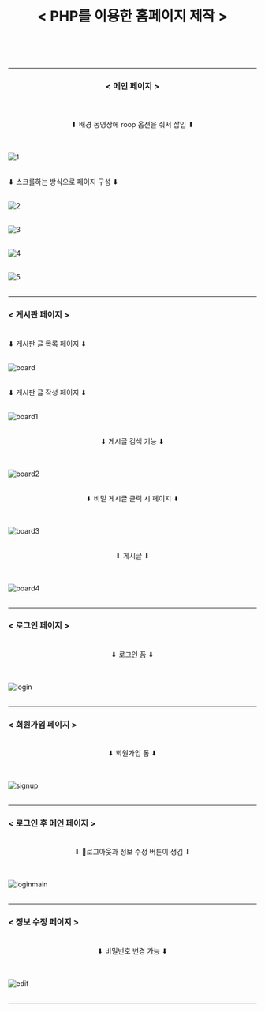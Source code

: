 # <center> < PHP를 이용한 홈페이지 제작 > </center>  <br><br>
  
---
  
### <center>< 메인 페이지 ></center>  <br><br>
  
<center> ⬇︎ 배경 동영상에 roop 옵션을 줘서 삽입 ⬇︎ </center>  <br><br>
  
![1](https://github.com/mapoalaba/1-2-HomePage-assignment/assets/108310158/a0f024be-1547-4ff4-8876-e0e312bb6f6a)  <br><br>
  
⬇︎ 스크롤하는 방식으로 페이지 구성 ⬇︎    <br><br>
  
![2](https://github.com/mapoalaba/1-2-HomePage-assignment/assets/108310158/65c11546-cb8c-499b-abac-41861d1ee959)  <br><br>
  
![3](https://github.com/mapoalaba/1-2-HomePage-assignment/assets/108310158/39488099-b893-442b-a345-d20212fde7a8)  <br><br>
  
![4](https://github.com/mapoalaba/1-2-HomePage-assignment/assets/108310158/ab7a1a01-38e9-48dc-afda-fdef835191d0)  <br><br>
  
![5](https://github.com/mapoalaba/1-2-HomePage-assignment/assets/108310158/1ca4b745-63df-4566-b7c4-5b4e80465e8d)  <br><br>
  
---
  
### < 게시판 페이지 >  <br><br>
  
⬇︎ 게시판 글 목록 페이지 ⬇︎  <br><br>
  
![board](https://github.com/mapoalaba/1-2-HomePage-assignment/assets/108310158/ee305f75-ec8a-40de-be86-f16c30a3e284)  <br><br>
  
⬇︎ 게시판 글 작성 페이지 ⬇︎  <br><br>
  
![board1](https://github.com/mapoalaba/1-2-HomePage-assignment/assets/108310158/34b68480-3be3-4970-a7a0-12b783ace165)  <br><br>
  
<center> ⬇︎ 게시글 검색 기능 ⬇︎ </center>  <br><br>
  
![board2](https://github.com/mapoalaba/1-2-HomePage-assignment/assets/108310158/f79f604d-fa12-4fdf-bd72-97ce1eb284c1)  <br><br>
  
<center> ⬇︎ 비밀 게시글 클릭 시 페이지 ⬇︎ </center>  <br><br>
  
![board3](https://github.com/mapoalaba/1-2-HomePage-assignment/assets/108310158/388a4dfd-f4b2-4a50-8515-625cc8ee553f)  <br><br>  
  
<center> ⬇︎ 게시글 ⬇︎ </center>  <br><br>
  
![board4](https://github.com/mapoalaba/1-2-HomePage-assignment/assets/108310158/cc607c2f-39e1-4d51-bca0-dfe135e5d7f2)  <br><br>  

---

### < 로그인 페이지 >  <br><br>  

<center> ⬇︎ 로그인 폼 ⬇︎ </center>  <br><br>

![login](https://github.com/mapoalaba/1-2-HomePage-assignment/assets/108310158/9b75c0bb-3e03-4713-8501-cbdedd306637)  <br><br>  

---

### < 회원가입 페이지 >  <br><br>

<center> ⬇︎ 회원가입 폼 ⬇︎ </center>  <br><br>

![signup](https://github.com/mapoalaba/1-2-HomePage-assignment/assets/108310158/ca14dfbd-0e2b-4888-8e90-5517a4824a1f)  <br><br>  

---

### < 로그인 후 메인 페이지 > <br><br>

<center> ⬇︎ 로그아웃과 정보 수정 버튼이 생김 ⬇︎ </center>  <br><br>

![loginmain](https://github.com/mapoalaba/1-2-HomePage-assignment/assets/108310158/633c0293-c5d7-4898-89d9-dc307dd606c6) <br><br>

---

### < 정보 수정 페이지 > <br><br>

<center> ⬇︎ 비밀번호 변경 가능 ⬇︎ </center>  <br><br>

![edit](https://github.com/mapoalaba/1-2-HomePage-assignment/assets/108310158/e3a68043-6d64-4c2d-8616-1d5779996342)  <br><br>

---



